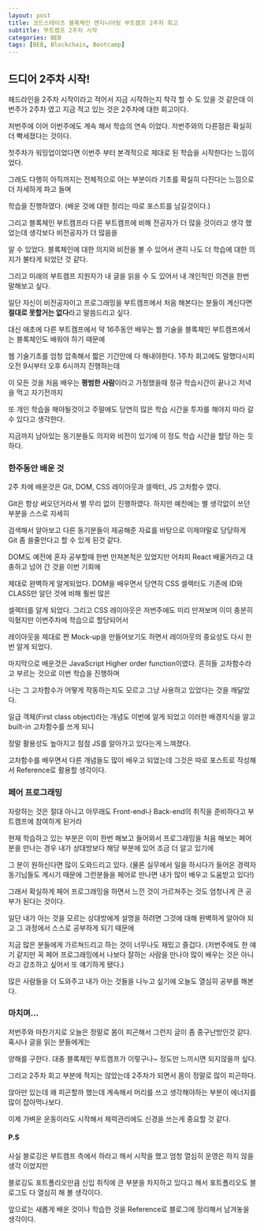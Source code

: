 ```yaml
---
layout: post
title: 코드스테이츠 블록체인 엔지니어링 부트캠프 2주차 회고 
subtitle: 부트캠프 2주차 시작
categories: BEB
tags: [BEB, Blockchain, Bootcamp]
---
```


드디어 2주차 시작!
------------

헤드라인을 2주차 시작이라고 적어서 지금 시작하는지 착각 할 수 도 있을 것 같은데 이번주가 2주차 였고 지금 적고 있는 것은 2주차에 대한 회고이다.

저번주에 이어 이번주에도 계속 해서 학습의 연속 이었다. 저번주와의 다른점은 확실히 더 빡세졌다는 것이다.

첫주차가 워밍업이었다면 이번주 부터 본격적으로 제대로 된 학습을 시작한다는 느낌이었다.

그래도 다행히 아직까지는 전체적으로 아는 부분이라 기초를 확실히 다진다는 느낌으로 더 자세하게 파고 들며

학습을 진행하였다. (배운 것에 대한 정리는 따로 포스트를 남길것이다.)

그리고 블록체인 부트캠프라 다른 부트캠프에 비해 전공자가 더 많을 것이라고 생각 했었는데 생각보다 비전공자가 더 많음을

알 수 있었다. 블록체인에 대한 의지와 비전을 볼 수 있어서 괜히 나도 더 학습에 대한 의지가 불타게 되었던 것 같다.

그리고 미래의 부트캠프 지원자가 내 글을 읽을 수 도 있어서 내 개인적인 의견을 한번 말해보고 싶다.

일단 자신이 비전공자이고 프로그래밍을 부트캠프에서 처음 해본다는 분들이 계신다면 **절대로 못할거는 없다**라고 말씀드리고 싶다.

대신 애초에 다른 부트캠프에서 약 16주동안 배우는 웹 기술을 블록체인 부트캠프에서는 블록체인도 배워야 하기 때문에

웹 기술기초를 엄청 압축해서 짧은 기간안에 다 해내야한다. 1주차 회고에도 말했다시피 오전 9시부터 오후 6시까지 진행하는데

이 모든 것을 처음 배우는 **평범한 사람**이라고 가정했을때 정규 학습시간이 끝나고 저녁을 먹고 자기전까지

또 개인 학습을 해야될것이고 주말에도 당연히 많은 학습 시간을 투자를 해야지 따라 갈 수 있다고 생각한다.

지금까지 남아있는 동기분들도 의지와 비전이 있기에 이 정도 학습 시간을 할당 하는 듯 하다.

### 한주동안 배운 것 ###

2주 차에 배운것은 Git, DOM, CSS 레이아웃과 셀렉터, JS 고차함수 였다.

Git은 항상 써오던거라서 별 무리 없이 진행하였다. 하지만 예전에는 별 생각없이 쓰던 부분을 스스로 자세히

검색해서 알아보고 다른 동기분들이 제공해준 자료를 바탕으로 이제야말로 당당하게 Git 좀 쓸줄안다고 할 수 있게 된것 같다.

DOM도 예전에 혼자 공부할때 한번 만져본적은 있었지만 어차피 React 배울거라고 대충하고 넘어 간 것을 이번 기회에

제대로 완벽하게 알게되었다. DOM을 배우면서 당연히 CSS 셀렉터도 기존에 ID와 CLASS만 알던 것에 비해 훨씬 많은 

셀렉터를 알게 되었다. 그리고 CSS 레이아웃은 저번주에도 미리 만져보며 이미 충분히 익혔지만 이번주차에 학습으로 할당되어서

레이아웃을 제대로 짠 Mock-up을 만들어보기도 하면서 레이아웃의 중요성도 다시 한번 알게 되었다.

마지막으로 배운것은 JavaScript Higher order function이였다. 흔히들 고차함수라고 부르는 것으로 이번 학습을 진행하며

나는 그 고차함수가 어떻게 작동하는지도 모르고 그냥 사용하고 있었다는 것을 깨달았다.

일급 객체(First class object)라는 개념도 이번에 알게 되었고 이러한 배경지식을 알고 built-in 고차함수를 쓰게 되니

정말 활용성도 높아지고 점점 JS를 알아가고 있다는게 느껴졌다.

고차함수를 배우면서 다른 개념들도 많이 배우고 되었는데 그것은 따로 포스트로 작성해서 Reference로 활용할 생각이다.

### 페어 프로그래밍 ###

자랑하는 것은 절대 아니고 아무래도 Front-end나 Back-end의 취직을 준비하다고 부트캠프에 참여하게 된거라

현재 학습하고 있는 부분은 이미 한번 해보고 들어와서 프로그래밍을 처음 해보는 페어 분을 만나는 경우 내가 상대방보다 해당 부분에 있어 조금 더 알고 있기에

그 분이 원하신다면 많이 도와드리고 있다. (물론 실무에서 일을 하시다가 들어온 경력자 동기님들도 계시기 때문에 그런분들을 페어로 만나면 내가 많이 배우고 도움받고 있다!)

그래서 확실하게 페어 프로그래밍을 하면서 느낀 것이 가르쳐주는 것도 엄청나게 큰 공부가 된다는 것이다.

일단 내가 아는 것을 모르는 상대방에게 설명을 하려면 그것에 대해 완벽하게 알아야 되고 그 과정에서 스스로 공부하게 되기 때문에

지금 많은 분들에게 가르쳐드리고 하는 것이 너무나도 재밌고 즐겁다. (저번주에도 한 얘기 같지만 꼭 페어 프로그래밍에서 나보다 잘하는 사람을 만나야 많이 배우는 것은 아니라고 강조하고 싶어서 또 얘기하게 됐다.)

많은 사람들을 더 도와주고 내가 아는 것들을 나누고 싶기에 오늘도 열심히 공부를 해본다.

### 마치며... ###

저번주와 마찬가지로 오늘은 정말로 몸이 피곤해서 그런지 글이 좀 중구난방인것 같다. 혹시나 글을 읽는 분들에게는

양해를 구한다. 대충 블록체인 부트캠프가 이렇구나~ 정도만 느끼시면 되지않을까 싶다.

그리고 2주차 회고 부분에 적지는 않았는데 2주차가 되면서 몸이 정말로 많이 피곤하다.

앉아만 있는데 왜 피곤할까 했는데 계속해서 머리를 쓰고 생각해야하는 부분이 에너지를 많이 잡아먹나보다.

이제 가벼운 운동이라도 시작해서 체력관리에도 신경을 쓰는게 중요할 것 같다.

#### P.S ####

사실 블로깅은 부트캠프 측에서 하라고 해서 시작을 했고 엄청 열심히 운영은 하지 않을 생각 이었지만 

블로깅도 포트폴리오만큼 신입 취직에 큰 부분을 차지하고 있다고 해서 포트폴리오도 블로그도 다 열심히 해 볼 생각이다.

앞으로는 새롭게 배운 것이나 학습한 것을 Reference로 블로그에 정리해서 남겨놓을 생각이다.
